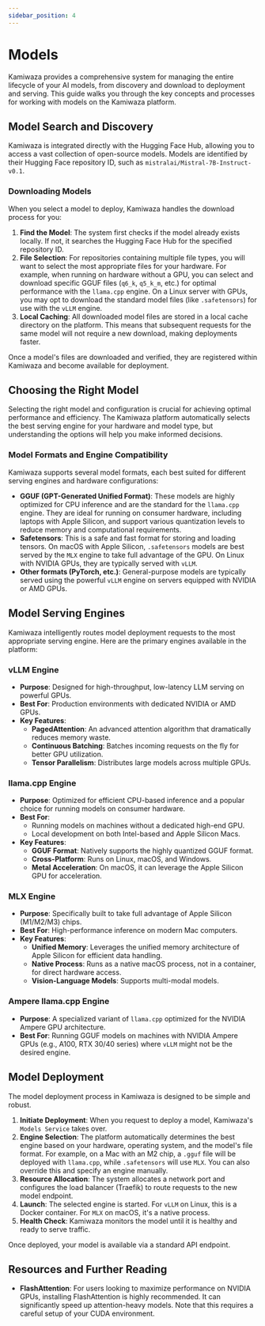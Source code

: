 ```yaml
---
sidebar_position: 4
---
```


# Models

Kamiwaza provides a comprehensive system for managing the entire lifecycle of your AI models, from discovery and download to deployment and serving. This guide walks you through the key concepts and processes for working with models on the Kamiwaza platform.

## Model Search and Discovery

Kamiwaza is integrated directly with the Hugging Face Hub, allowing you to access a vast collection of open-source models. Models are identified by their Hugging Face repository ID, such as `mistralai/Mistral-7B-Instruct-v0.1`.

### Downloading Models

When you select a model to deploy, Kamiwaza handles the download process for you:

1.  **Find the Model**: The system first checks if the model already exists locally. If not, it searches the Hugging Face Hub for the specified repository ID.
2.  **File Selection**: For repositories containing multiple file types, you will want to select the most appropriate files for your hardware. For example, when running on hardware without a GPU, you can select and download specific GGUF files (`q6_k`, `q5_k_m`, etc.) for optimal performance with the `llama.cpp` engine. On a Linux server with GPUs, you may opt to download the standard model files (like `.safetensors`) for use with the `vLLM` engine.
3.  **Local Caching**: All downloaded model files are stored in a local cache directory on the platform. This means that subsequent requests for the same model will not require a new download, making deployments faster.

Once a model's files are downloaded and verified, they are registered within Kamiwaza and become available for deployment.

## Choosing the Right Model

Selecting the right model and configuration is crucial for achieving optimal performance and efficiency. The Kamiwaza platform automatically selects the best serving engine for your hardware and model type, but understanding the options will help you make informed decisions.

### Model Formats and Engine Compatibility

Kamiwaza supports several model formats, each best suited for different serving engines and hardware configurations:

*   **GGUF (GPT-Generated Unified Format)**: These models are highly optimized for CPU inference and are the standard for the `llama.cpp` engine. They are ideal for running on consumer hardware, including laptops with Apple Silicon, and support various quantization levels to reduce memory and computational requirements.
*   **Safetensors**: This is a safe and fast format for storing and loading tensors. On macOS with Apple Silicon, `.safetensors` models are best served by the `MLX` engine to take full advantage of the GPU. On Linux with NVIDIA GPUs, they are typically served with `vLLM`.
*   **Other formats (PyTorch, etc.)**: General-purpose models are typically served using the powerful `vLLM` engine on servers equipped with NVIDIA or AMD GPUs.

## Model Serving Engines

Kamiwaza intelligently routes model deployment requests to the most appropriate serving engine. Here are the primary engines available in the platform:

### vLLM Engine

*   **Purpose**: Designed for high-throughput, low-latency LLM serving on powerful GPUs.
*   **Best For**: Production environments with dedicated NVIDIA or AMD GPUs.
*   **Key Features**:
    *   **PagedAttention**: An advanced attention algorithm that dramatically reduces memory waste.
    *   **Continuous Batching**: Batches incoming requests on the fly for better GPU utilization.
    *   **Tensor Parallelism**: Distributes large models across multiple GPUs.

### llama.cpp Engine

*   **Purpose**: Optimized for efficient CPU-based inference and a popular choice for running models on consumer hardware.
*   **Best For**:
    *   Running models on machines without a dedicated high-end GPU.
    *   Local development on both Intel-based and Apple Silicon Macs.
*   **Key Features**:
    *   **GGUF Format**: Natively supports the highly quantized GGUF format.
    *   **Cross-Platform**: Runs on Linux, macOS, and Windows.
    *   **Metal Acceleration**: On macOS, it can leverage the Apple Silicon GPU for acceleration.

### MLX Engine

*   **Purpose**: Specifically built to take full advantage of Apple Silicon (M1/M2/M3) chips.
*   **Best For**: High-performance inference on modern Mac computers.
*   **Key Features**:
    *   **Unified Memory**: Leverages the unified memory architecture of Apple Silicon for efficient data handling.
    *   **Native Process**: Runs as a native macOS process, not in a container, for direct hardware access.
    - **Vision-Language Models**: Supports multi-modal models.

### Ampere llama.cpp Engine

*   **Purpose**: A specialized variant of `llama.cpp` optimized for the NVIDIA Ampere GPU architecture.
*   **Best For**: Running GGUF models on machines with NVIDIA Ampere GPUs (e.g., A100, RTX 30/40 series) where `vLLM` might not be the desired engine.

## Model Deployment

The model deployment process in Kamiwaza is designed to be simple and robust.

1.  **Initiate Deployment**: When you request to deploy a model, Kamiwaza's `Models Service` takes over.
2.  **Engine Selection**: The platform automatically determines the best engine based on your hardware, operating system, and the model's file format. For example, on a Mac with an M2 chip, a `.gguf` file will be deployed with `llama.cpp`, while `.safetensors` will use `MLX`. You can also override this and specify an engine manually.
3.  **Resource Allocation**: The system allocates a network port and configures the load balancer (Traefik) to route requests to the new model endpoint.
4.  **Launch**: The selected engine is started. For `vLLM` on Linux, this is a Docker container. For `MLX` on macOS, it's a native process.
5.  **Health Check**: Kamiwaza monitors the model until it is healthy and ready to serve traffic.

Once deployed, your model is available via a standard API endpoint.

## Resources and Further Reading

*   **FlashAttention**: For users looking to maximize performance on NVIDIA GPUs, installing FlashAttention is highly recommended. It can significantly speed up attention-heavy models. Note that this requires a careful setup of your CUDA environment. 